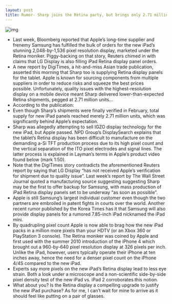 ```yaml
---
layout: post
title: Rumor- Sharp joins the Retina party, but brings only 2.71 million iPad panels
---
```

![img](http://media.idownloadblog.com/wp-content/uploads/2012/03/iPad-3-Retina-Display-type-example.jpg)
* Last week, Bloomberg reported that Apple’s long-time supplier and frenemy Samsung has fulfilled the bulk of orders for the new iPad’s stunning 2,048-by-1,536 pixel resolution display, marketed under the Retina moniker. Piggy-backing on that story, Reuters chimed in with claims that LG Display is also filling iPad Retina display panel orders.
* A new report by DigiTimes, a hit-and-miss Asian trade publication, asserted this morning that Sharp too is supplying Retina display panels for the tablet. Apple is known for sourcing components from multiple suppliers in order to reduce risks and squeeze the best prices possible. Unfortunately, quality issues with the highest-resolution display on a mobile device meant Sharp delivered lower-than-expected Retina shipments, pegged at 2.71 million units…
* According to the publication:
* Even though Sharp’s shipments were finally verified in February, total supply for new iPad panels reached merely 2.71 million units, which was significantly behind Apple’s expectation.
* Sharp was allegedly attempting to sell IGZO display technology for the new iPad, but Apple passed. NPD Group’s DisplaySearch explains that the tablet’s Retina display has been difficult to manufacture on the demanding a-Si TFT production process due to its high pixel count and the vertical separation of the ITO pixel electrodes and signal lines. The latter process is explained in Layman’s terms in Apple’s product video found below (mark 1:50).
* Note that the DigiTimes story contradicts the aforementioned Reuters report by saying that LG Display “has not received Apple’s verification for shipment due to quality issue”. Last week’s report by The Wall Street Journal quoted a manufacturing source suggesting suggesting Sharp may be the first to offer backup for Samsung, with mass production of iPad Retina display panels set to be underway “as soon as possible”.
* Apple is still Samsung’s largest individual customer even though the two partners are embroiled in patent fights in courts over the world. Another recent rumor published by the Korea Times has it that Samsung will also provide display panels for a rumored 7.85-inch iPad nicknamed the iPad mini.
* By quadrupling pixel count Apple is now able to brag how the new iPad packs in a million more pixels than your HDTV (or an Xbox 360 or PlayStation 3 console). The Retina moniker was coined by Apple and first used with the summer 2010 introduction of the iPhone 4 which brought out a 960-by-640 pixel resolution display at 326 pixels per inch. Unlike the iPad, however, users typically operate their iPhone at ten inches away, hence the need for a denser pixel count on the iPhone 4/4S compared to the new iPad.
* Experts say more pixels on the new iPad’s Retina display lead to less eye strain. Both a look under a microscope and a non-scientific side-by-side pixel density test of the new iPad vs. iPad 2 corroborates this notion.
* What about you? Is the Retina display a compelling upgrade to justify the new iPad purchase? As for me, I can’t wait for mine to arrive as it should feel like putting on a pair of glasses.

